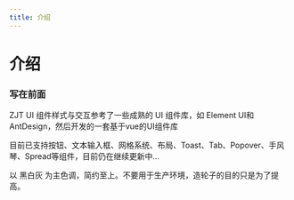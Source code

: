 ```yaml
---
title: 介绍
---
```

# 介绍

### 写在前面

ZJT UI 组件样式与交互参考了一些成熟的 UI 组件库，如 Element UI和 AntDesign，然后开发的一套基于vue的UI组件库

目前已支持按钮、文本输入框、网格系统、布局、Toast、Tab、Popover、手风琴、Spread等组件，目前仍在继续更新中...

以 黑白灰 为主色调，简约至上。不要用于生产环境，造轮子的目的只是为了提高。